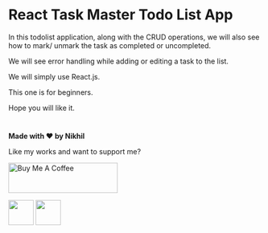 # React Task Master Todo List App

In this todolist application, along with the CRUD operations, we will also see how to mark/ unmark the task as completed or uncompleted.

We will see error handling while adding or editing a task to the list. 

We will simply use React.js.

This one is for beginners. 

Hope you will like it.

#

<strong>Made with ❤️ by Nikhil</strong>

Like my works and want to support me?

<a href="https://www.buymeacoffee.com/nikhnick" target="_blank"><img src="https://cdn.buymeacoffee.com/buttons/v2/default-yellow.png" alt="Buy Me A Coffee" style="height: 60px !important;width: 217px !important;" ></a>

<a href="http://www.facebook.com/nikhnick"><img src="https://upload.wikimedia.org/wikipedia/commons/b/b8/2021_Facebook_icon.svg" width="50px" /></a>
<a href="http://www.instagram.com/nikhnick"><img src="https://upload.wikimedia.org/wikipedia/commons/thumb/a/a5/Instagram_icon.png/512px-Instagram_icon.png" width="50px" /></a>
